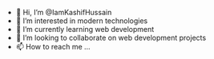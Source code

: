 - 👋 Hi, I’m @IamKashifHussain
- 👀 I’m interested in modern technologies
- 🌱 I’m currently learning web development
- 💞️ I’m looking to collaborate on web development projects
- 📫 How to reach me ...

<!---
IamKashifHussain/IamKashifHussain is a ✨ special ✨ repository because its `README.md` (this file) appears on your GitHub profile.
You can click the Preview link to take a look at your changes.
--->
